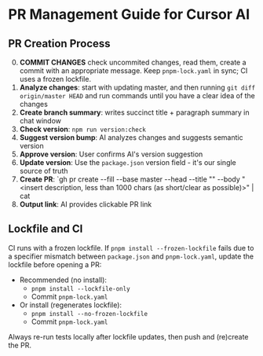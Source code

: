 # PR Management Guide for Cursor AI

## PR Creation Process

0. **COMMIT CHANGES** check uncommited changes, read them, create a commit with an appropriate message. Keep `pnpm-lock.yaml` in sync; CI uses a frozen lockfile.
1. **Analyze changes**: start with updating master, and then running `git diff origin/master HEAD` and run commands until you have a clear idea of the changes
2. **Create branch summary**: writes succinct title + paragraph summary in chat window
3. **Check version**: `npm run version:check`
4. **Suggest version bump**: AI analyzes changes and suggests semantic version
5. **Approve version**: User confirms AI's version suggestion
6. **Update version**: Use the `package.json` version field - it's our single source of truth
7. **Create PR**: `gh pr create --fill --base master --head <insert branch name> --title "<insert title>" --body "<insert description, less than 1000 chars (as short/clear as possible)>" | cat
8. **Output link**: AI provides clickable PR link

## Lockfile and CI

CI runs with a frozen lockfile. If `pnpm install --frozen-lockfile` fails due to a specifier mismatch between `package.json` and `pnpm-lock.yaml`, update the lockfile before opening a PR:

- Recommended (no install):
  - `pnpm install --lockfile-only`
  - Commit `pnpm-lock.yaml`
- Or install (regenerates lockfile):
  - `pnpm install --no-frozen-lockfile`
  - Commit `pnpm-lock.yaml`

Always re-run tests locally after lockfile updates, then push and (re)create the PR.
